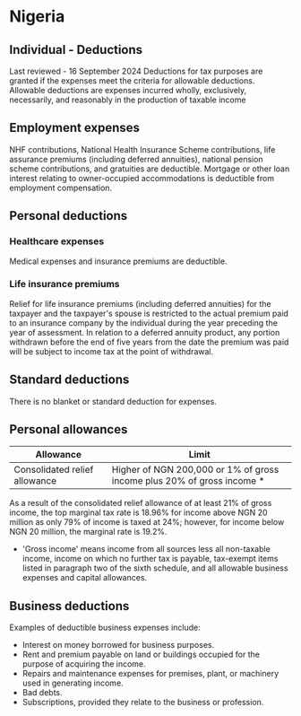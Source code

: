 # Nigeria
## Individual - Deductions
Last reviewed - 16 September 2024
Deductions for tax purposes are granted if the expenses meet the criteria for allowable deductions. Allowable deductions are expenses incurred wholly, exclusively, necessarily, and reasonably in the production of taxable income
## Employment expenses
NHF contributions, National Health Insurance Scheme contributions, life assurance premiums (including deferred annuities), national pension scheme contributions, and gratuities are deductible.
Mortgage or other loan interest relating to owner-occupied accommodations is deductible from employment compensation.
## Personal deductions
### Healthcare expenses
Medical expenses and insurance premiums are deductible.
### Life insurance premiums
Relief for life insurance premiums (including deferred annuities) for the taxpayer and the taxpayer's spouse is restricted to the actual premium paid to an insurance company by the individual during the year preceding the year of assessment. In relation to a deferred annuity product, any portion withdrawn before the end of five years from the date the premium was paid will be subject to income tax at the point of withdrawal.
## Standard deductions
There is no blanket or standard deduction for expenses.
## Personal allowances
Allowance | Limit  
---|---  
Consolidated relief allowance | Higher of NGN 200,000 or 1% of gross income plus 20% of gross income *  
As a result of the consolidated relief allowance of at least 21% of gross income, the top marginal tax rate is 18.96% for income above NGN 20 million as only 79% of income is taxed at 24%; however, for income below NGN 20 million, the marginal rate is 19.2%.
* 'Gross income' means income from all sources less all non-taxable income, income on which no further tax is payable, tax-exempt items listed in paragraph two of the sixth schedule, and all allowable business expenses and capital allowances.
## Business deductions
Examples of deductible business expenses include:
  * Interest on money borrowed for business purposes.
  * Rent and premium payable on land or buildings occupied for the purpose of acquiring the income.
  * Repairs and maintenance expenses for premises, plant, or machinery used in generating income.
  * Bad debts.
  * Subscriptions, provided they relate to the business or profession.


